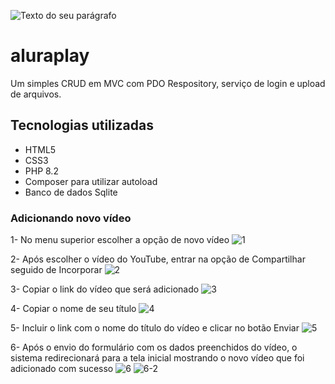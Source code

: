 ![Texto do seu parágrafo](https://github.com/ednosmab/aluraplay/assets/37445442/d7f54778-ca4a-4cb6-9c26-152840cb7acc)

# aluraplay
Um simples CRUD em MVC com PDO Respository, serviço de login e upload de arquivos.

## Tecnologias utilizadas
- HTML5
- CSS3
- PHP 8.2
- Composer para utilizar autoload
- Banco de dados Sqlite

### Adicionando novo vídeo
1- No menu superior escolher a opção de novo vídeo
![1](https://github.com/ednosmab/aluraplay/assets/37445442/64bc0d11-19c2-45a0-9f31-ea96de8cfde5)

2- Após escolher o vídeo do YouTube, entrar na opção de Compartilhar seguido de Incorporar
![2](https://github.com/ednosmab/aluraplay/assets/37445442/bbb371ec-7e7e-4052-a708-107f6b686ba4)

3- Copiar o link do vídeo que será adicionado
![3](https://github.com/ednosmab/aluraplay/assets/37445442/a38212d1-918d-4030-8c41-790890bb2fbf)

4- Copiar o nome de seu título
![4](https://github.com/ednosmab/aluraplay/assets/37445442/ecca5a1f-e476-407e-8edb-46700b233710)

5- Incluir o link com o nome do título do vídeo e clicar no botão Enviar
![5](https://github.com/ednosmab/aluraplay/assets/37445442/0a5ea0e6-9b4b-4e8b-b987-4913d23a38cf)

6- Após o envio do formulário com os dados preenchidos do vídeo, o sistema redirecionará para a tela inicial mostrando o novo vídeo que foi adicionado com sucesso
![6](https://github.com/ednosmab/aluraplay/assets/37445442/b29d8fa7-7138-4ea0-8e17-d4b188a0b546)
![6-2](https://github.com/ednosmab/aluraplay/assets/37445442/9cfc8cce-2b01-4033-8c5d-894bfdd62a32)
